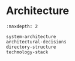 # Architecture

```{toctree}
:maxdepth: 2

system-architecture
architectural-decisions
directory-structure
technology-stack

